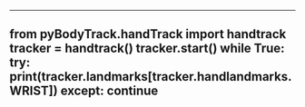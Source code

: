 ------------------------------------------------------------
from pyBodyTrack.handTrack import handtrack
tracker = handtrack()
tracker.start()
while True:
	try:
		print(tracker.landmarks[tracker.handlandmarks.WRIST])
	except:
		continue
------------------------------------------------------------